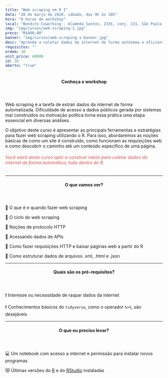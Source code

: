 ```yaml
---
title: "Web scraping em R I"
data: "28 de março de 2020, sábado, das 9h às 18h"
hora: "8 horas de workshop"
local: "Bendito Coworking - Alameda Santos, 2335, conj. 131, São Paulo - SP"
img: "img/cursos/web-scraping-1.jpg"
preco: "R$400,00"
banner: "img/cursos/web-scraping-1-banner.jpg"
desc: "Aprenda a coletar dados da internet de forma autônoma e eficiente utilizando o R."
requisitos: ""
ordem: 30
unit_price: 40000
id: 18
aberto: "true"
---
```


<header class="section-header">
  <h4>Conheça o workshop</h4>
</header>

Web scraping é a tarefa de extrair dados da internet de forma automatizada. Dificuldade de acesso a dados públicos gerada por sistemas mal construídos ou motivação política torna essa prática uma etapa essencial em diversas análises.

O objetivo deste curso é apresentar as principais ferramentas e estratégias para fazer web scraping utilizando o R. Para isso, abordaremos as noções básicas de como um site é construído, como funcionam  as requisições web e como descobrir o caminho até um conteúdo específico de uma página. 

<h6 style = "color: #da4d4d">Você sairá deste curso apto a construir robôs para coletar dados da internet de forma automática, tudo dentro do R.</h6>

<hr>

<header class="section-header">
  <h4>O que vamos ver?</h4>
</header>

<p>&#128204; O que é e quando fazer web scraping</p>
<p>&#128204; O ciclo do web scraping</p>
<p>&#128204; Noções de protocolo HTTP</p>
<p>&#128204; Acessando dados de APIs</p>
<p>&#128204; Como fazer requisições HTTP e baixar páginas web a partir do R</p>
<p>&#128204; Como estruturar dados de arquivos .xml, .html e .json</p>

<hr>

<header class="section-header">
  <h4>Quais são os pré-requisitos?</h4>
</header>

&#10071; Interesse ou necessidade de raspar dados da internet

&#10071; Conhecimentos básicos do `tidyverse`, como o operador `%>%`, são desejáveis

<hr>

<header class="section-header">
  <h4>O que eu preciso levar?</h4>
</header>

&#128187; Um notebook com acesso a internet e permissão para instalar novos programas

&#128571; Últimas versões do [R](https://cran.r-project.org/) e do [RStudio](https://www.rstudio.com/products/rstudio/download/) instaladas
